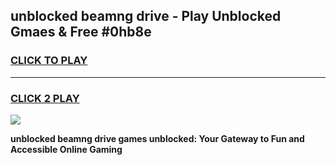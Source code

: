 
## unblocked beamng drive - Play Unblocked Gmaes & Free #0hb8e
<h3>
<a href="https://news.freeplayer.one?title=unblocked_beamng_drive&ref=03M">CLICK TO PLAY</a></h3>
<hr>

<h3>
<a href="https://news.freeplayer.one?title=unblocked_beamng_drive&ref=03M">CLICK 2 PLAY</a>
  
</h3>

<a href="https://news.freeplayer.one?title=unblocked_beamng_drive&ref=03M"><img src="https://clearcache.store/games.png"></a>


**unblocked beamng drive games unblocked: Your Gateway to Fun and Accessible Online Gaming**
